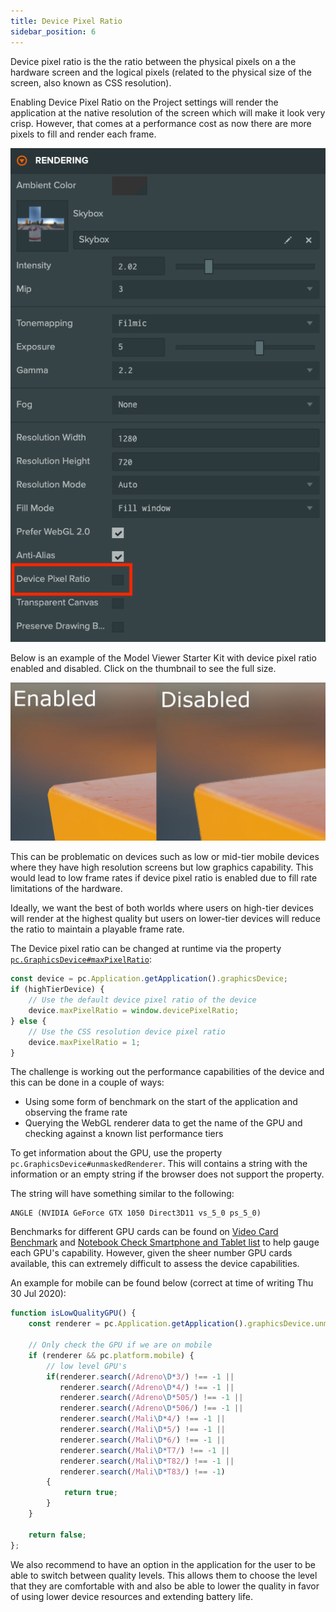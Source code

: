 ```yaml
---
title: Device Pixel Ratio
sidebar_position: 6
---
```


Device pixel ratio is the the ratio between the physical pixels on a the hardware screen and the logical pixels (related to the physical size of the screen, also known as CSS resolution).

Enabling Device Pixel Ratio on the Project settings will render the application at the native resolution of the screen which will make it look very crisp. However, that comes at a performance cost as now there are more pixels to fill and render each frame.

![Project setting](/img/user-manual/optimization/device-pixel-ratio/device-pixel-ratio-setting.png)

Below is an example of the Model Viewer Starter Kit with device pixel ratio enabled and disabled. Click on the thumbnail to see the full size.

![Device Pixel Ratio](/img/user-manual/optimization/device-pixel-ratio/device-pixel-ratio-closeup.jpg)

This can be problematic on devices such as low or mid-tier mobile devices where they have high resolution screens but low graphics capability. This would lead to low frame rates if device pixel ratio is enabled due to fill rate limitations of the hardware.

Ideally, we want the best of both worlds where users on high-tier devices will render at the highest quality but users on lower-tier devices will reduce the ratio to maintain a playable frame rate.

The Device pixel ratio can be changed at runtime via the property [`pc.GraphicsDevice#maxPixelRatio`][4]:

```javascript
const device = pc.Application.getApplication().graphicsDevice;
if (highTierDevice) {
    // Use the default device pixel ratio of the device
    device.maxPixelRatio = window.devicePixelRatio;
} else {
    // Use the CSS resolution device pixel ratio
    device.maxPixelRatio = 1;
}
```

The challenge is working out the performance capabilities of the device and this can be done in a couple of ways:

* Using some form of benchmark on the start of the application and observing the frame rate
* Querying the WebGL renderer data to get the name of the GPU and checking against a known list performance tiers

To get information about the GPU, use the property `pc.GraphicsDevice#unmaskedRenderer`. This will contains a string with the information or an empty string if the browser does not support the property.

The string will have something similar to the following:

```none
ANGLE (NVIDIA GeForce GTX 1050 Direct3D11 vs_5_0 ps_5_0)
```

Benchmarks for different GPU cards can be found on [Video Card Benchmark][5] and [Notebook Check Smartphone and Tablet list][6] to help gauge each GPU's capability. However, given the sheer number GPU cards available, this can extremely difficult to assess the device capabilities.

An example for mobile can be found below (correct at time of writing Thu 30 Jul 2020):

```javascript
function isLowQualityGPU() {
    const renderer = pc.Application.getApplication().graphicsDevice.unmaskedRenderer;

    // Only check the GPU if we are on mobile
    if (renderer && pc.platform.mobile) {
        // low level GPU's
        if(renderer.search(/Adreno\D*3/) !== -1 ||
           renderer.search(/Adreno\D*4/) !== -1 ||
           renderer.search(/Adreno\D*505/) !== -1 ||
           renderer.search(/Adreno\D*506/) !== -1 ||
           renderer.search(/Mali\D*4/) !== -1 ||
           renderer.search(/Mali\D*5/) !== -1 ||
           renderer.search(/Mali\D*6/) !== -1 ||
           renderer.search(/Mali\D*T7/) !== -1 ||
           renderer.search(/Mali\D*T82/) !== -1 ||
           renderer.search(/Mali\D*T83/) !== -1)
        {
            return true;
        }
    }

    return false;
};
```

We also recommend to have an option in the application for the user to be able to switch between quality levels. This allows them to choose the level that they are comfortable with and also be able to lower the quality in favor of using lower device resources and extending battery life.

[4]: https://api.playcanvas.com/classes/Engine.GraphicsDevice.html#maxPixelRatio
[5]: https://www.videocardbenchmark.net/GPU_mega_page.html
[6]: https://www.notebookcheck.net/Smartphone-Graphics-Cards-Benchmark-List.149363.0.html
